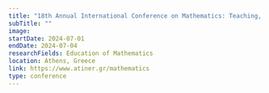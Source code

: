 ```yaml
---
title: "18th Annual International Conference on Mathematics: Teaching, Theory & Applications"
subTitle: ""
image:
startDate: 2024-07-01
endDate: 2024-07-04
researchFields: Education of Mathematics
location: Athens, Greece
link: https://www.atiner.gr/mathematics
type: conference
---
```

